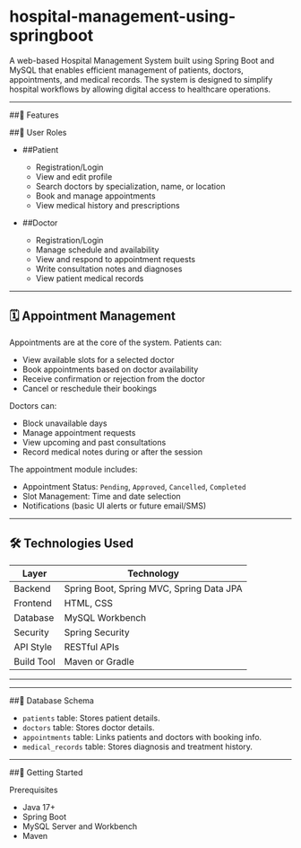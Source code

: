 # hospital-management-using-springboot

A web-based Hospital Management System built using Spring Boot and MySQL that enables efficient management of patients, doctors, appointments, and medical records. The system is designed to simplify hospital workflows by allowing digital access to healthcare operations.

---

##📌 Features

##👥 User Roles
- ##Patient
  - Registration/Login
  - View and edit profile
  - Search doctors by specialization, name, or location
  - Book and manage appointments
  - View medical history and prescriptions

- ##Doctor
  - Registration/Login
  - Manage schedule and availability
  - View and respond to appointment requests
  - Write consultation notes and diagnoses
  - View patient medical records

---
## 🗓️ Appointment Management

Appointments are at the core of the system. Patients can:
- View available slots for a selected doctor
- Book appointments based on doctor availability
- Receive confirmation or rejection from the doctor
- Cancel or reschedule their bookings

Doctors can:
- Block unavailable days
- Manage appointment requests
- View upcoming and past consultations
- Record medical notes during or after the session

The appointment module includes:
- Appointment Status: `Pending`, `Approved`, `Cancelled`, `Completed`
- Slot Management: Time and date selection
- Notifications (basic UI alerts or future email/SMS)

---

🛠️ Technologies Used
---------------------------------------------------------------
| Layer             | Technology                               |
|-------------------|------------------------------------------|
| Backend           | Spring Boot, Spring MVC, Spring Data JPA |
| Frontend          | HTML, CSS                                |
| Database          | MySQL Workbench                          |
| Security          | Spring Security                          |
| API Style         | RESTful APIs                             |
| Build Tool        | Maven or Gradle                          |
---------------------------------------------------------------
---

##💾 Database Schema

- `patients` table: Stores patient details.
- `doctors` table: Stores doctor details.
- `appointments` table: Links patients and doctors with booking info.
- `medical_records` table: Stores diagnosis and treatment history.

---

##🚀 Getting Started

Prerequisites
- Java 17+
- Spring Boot
- MySQL Server and Workbench
- Maven

